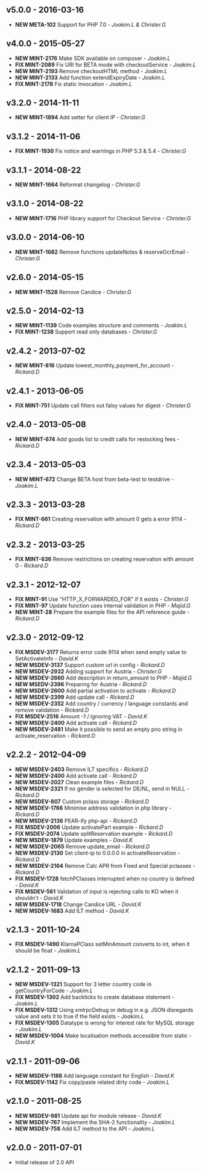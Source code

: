## v5.0.0 - 2016-03-16
- **NEW META-102** Support for PHP 7.0 - *Joakim.L & Christer.G*

## v4.0.0 - 2015-05-27
- **NEW MINT-2176** Make SDK available on composer - *Joakim.L*
- **FIX MINT-2089** Fix URI for BETA mode with checkoutService - *Joakim.L*
- **NEW MINT-2193** Remove checkoutHTML method - *Joakim.L*
- **NEW MINT-2133** Add function extendExpiryDate - *Joakim.L*
- **FIX MINT-2178** Fix static invocation - *Joakim.L*

## v3.2.0 - 2014-11-11
- **NEW MINT-1894** Add setter for client IP - *Christer.G*

## v3.1.2 - 2014-11-06
- **FIX MINT-1930** Fix notice and warnings in PHP 5.3 & 5.4 - *Christer.G*

## v3.1.1 - 2014-08-22
- **NEW MINT-1664** Reformat changelog - *Christer.G*

## v3.1.0 - 2014-08-22
- **NEW MINT-1716** PHP library support for Checkout Service - *Christer.G*

## v3.0.0 - 2014-06-10
- **NEW MINT-1682** Remove functions updateNotes & reserveOcrEmail - *Christer.G*

## v2.6.0 - 2014-05-15
- **NEW MINT-1528** Remove Candice - *Christer.G*

## v2.5.0 - 2014-02-13
- **NEW MINT-1139** Code examples structure and comments - *Joakim.L*
- **FIX MINT-1238** Support read only databases - *Christer.G*

## v2.4.2 - 2013-07-02
- **NEW MINT-816** Update lowest_monthly_payment_for_account - *Rickard.D*

## v2.4.1 - 2013-06-05
- **FIX MINT-751** Update call filters out falsy values for digest - *Christer.G*

## v2.4.0 - 2013-05-08
- **NEW MINT-674** Add goods list to credit calls for restocking fees - *Rickard.D*

## v2.3.4 - 2013-05-03
- **NEW MINT-672** Change BETA host from beta-test to testdrive - *Joakim.L*

## v2.3.3 - 2013-03-28
- **FIX MINT-661** Creating reservation with amount 0 gets a error 9114 - *Rickard.D*

## v2.3.2 - 2013-03-25
- **FIX MINT-636** Remove restrictions on creating reservation with amount 0 - *Rickard.D*

## v2.3.1 - 2012-12-07
- **FIX MINT-91** Use "HTTP_X_FORWARDED_FOR" if it exists - *Christer.G*
- **FIX MINT-97** Update function uses internal validation in PHP - *Majid.G*
- **NEW MINT-28** Prepare the example files for the API reference guide - *Rickard.D*

## v2.3.0 - 2012-09-12
- **FIX MSDEV-3177** Returns error code 9114 when send empty value to SetActivateInfo - *David.K*
- **NEW MSDEV-3137** Support custom url in config - *Rickard.D*
- **NEW MSDEV-2932** Adding support for Austria - *Christer.G*
- **NEW MSDEV-2660** Add description in return_amount to PHP - *Majid.G*
- **NEW MSEDV-2396** Preparing for Austria - *Rickard.D*
- **NEW MSDEV-2600** Add partial activation to activate - *Rickard.D*
- **NEW MSDEV-2399** Add update call - *Rickard.D*
- **NEW MSDEV-2352** Add country / currency / language constants and remove validation - *Rickard.D*
- **FIX MSDEV-2516** Amount -1 / ignoring VAT - *David.K*
- **NEW MSDEV-2400** Add activate call - *Rickard.D*
- **NEW MSDEV-2481** Make it possible to send an empty pno string in activate_reservation - *Rickard.D*

## v2.2.2 - 2012-04-09
- **NEW MSDEV-2403** Remove ILT specifics - *Rickard.D*
- **NEW MSDEV-2400** Add activate call - *Rickard.D*
- **NEW MSDEV-2027** Clean example files - *Rickard.D*
- **NEW MSDEV-2321** If no gender is selected for DE/NL, send in NULL - *Rickard.D*
- **NEW MSDEV-807** Custom pclass storage - *Rickard.D*
- **NEW MSDEV-1766** Minimise address validation in php library - *Rickard.D*
- **NEW MSDEV-2136** PEAR-ify php-api - *Rickard.D*
- **FIX MSDEV-2006** Update activatePart example - *Rickard.D*
- **FIX MSDEV-2074** Update splitReservation example - *Rickard.D*
- **NEW MSDEV-1879** Update examples - *David.K*
- **NEW MSDEV-2065** Remove update_email - *Rickard.D*
- **NEW MSDEV-2130** Set client-ip to 0.0.0.0 in activateReservation - *Rickard.D*
- **NEW MSDEV-2164** Remove Calc APR from Fixed and Special pclasses - *Rickard.D*
- **FIX MSDEV-1728** fetchPClasses interrupted when no country is defined - *David.K*
- **FIX MSDEV-561** Validation of input is rejecting calls to KO when it shouldn't - *David.K*
- **NEW MSDEV-1718** Change Candice URL - *David.K*
- **NEW MSDEV-1683** Add ILT method - *David.K*


## v2.1.3 - 2011-10-24
- **FIX MSDEV-1490** KlarnaPClass setMinAmount converts to int, when it should be float - *Joakim.L*

## v2.1.2 - 2011-09-13
- **NEW MSDEV-1321** Support for 3 letter country code in getCountryForCode - *Joakim.L*
- **FIX MSDEV-1302** Add backticks to create database statement - *Joakim.L*
- **FIX MSDEV-1312** Using xmlrpcDebug or debug in e.g. JSON disregards value and sets it to true if the field exists - *Joakim.L*
- **FIX MSDEV-1305** Datatype is wrong for interest rate for MySQL storage - *Joakim.L*
- **NEW MSDEV-1004** Make localisation methods accessible from static - *David.K*

## v2.1.1 - 2011-09-06
- **NEW MSDEV-1188** Add language constant for English - *David.K*
- **FIX MSDEV-1142** Fix copy/paste related dirty code - *Joakim.L*

## v2.1.0 - 2011-08-25
- **NEW MSDEV-981** Update api for module release - *David.K*
- **NEW MSDEV-767** Implement the SHA-2 functionality - *Joakim.L*
- **NEW MSDEV-758** Add ILT method to the API - *Joakim.L*

## v2.0.0 - 2011-07-01
- Initial release of 2.0 API
